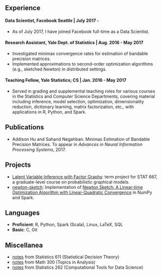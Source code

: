 ## Experience
#### **Data Scientist, Facebook Seattle** | July 2017 - 
* As of July 2017, I have joined Facebook full-time as a Data Scientist.

#### **Research Assistant, Yale Dept. of Statistics** | Aug. 2016 - May 2017
* Investigated minimax convergence rates for estimation of bandable precision
  matrices.
* Implemented approximations to second-order optimization algorithms (e.g.,
  sketched Newton) in distributed settings.

#### **Teaching Fellow, Yale Statistics; CS** | Jan. 2016 - May 2017
* Served in grading and supplemental teaching roles for various courses in
  the Statistics and Computer Science Departments, covering material including
  inference, model selection, optimization, dimensionality reduction,
  dictionary learning, matrix factorization, etc., with applications in
  R, Python, and Spark.

## Publications
* Addison Hu and Sahand Negahban.  Minimax Estimation of Bandable Precision
  Matrices.  To appear in _Advances in Neural Information Processing Systems_,
  2017.

## Projects
* [Latent Variable Inference with Factor Graphs](pdfs/LatentVariableInferenceWithFactorGraphs.pdf):
  term project for STAT 667, a graduate-level course on probabilistic graphical
  models.  
* [newton-sketch](https://github.com/huisaddison/newton-sketch): Implementation of [Newton Sketch: A Linear-time Optimization Algorithm with Linear-Quadratic Convergence](https://arxiv.org/abs/1505.02250)
  in NumPy and Spark.
  

## Languages
* **Proficient**: R, Python, Spark (Scala), Linux, LaTeX, SQL
* **Basic**: C, Git

## Miscellanea
* [notes](pdfs/STAT611Notes.pdf) from Statistics 611 (Statistical Decision Theory)
* [notes](classnotes/math300.html) from Math 300 (Topics in Analysis)
* [notes](pdfs/STAT262Notes.pdf) from Statistics 262 (Computational Tools for
  Data Science)
